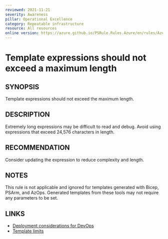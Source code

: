 ```yaml
---
reviewed: 2021-11-21
severity: Awareness
pillar: Operational Excellence
category: Repeatable infrastructure
resource: All resources
online version: https://azure.github.io/PSRule.Rules.Azure/en/rules/Azure.Template.ExpressionLength/
---
```


# Template expressions should not exceed a maximum length

## SYNOPSIS

Template expressions should not exceed the maximum length.

## DESCRIPTION

Extremely long expressions may be difficult to read and debug.
Avoid using expressions that exceed 24,576 characters in length.

## RECOMMENDATION

Consider updating the expression to reduce complexity and length.

## NOTES

This rule is not applicable and ignored for templates generated with Bicep, PSArm, and AzOps.
Generated templates from these tools may not require any parameters to be set.

## LINKS

- [Deployment considerations for DevOps](https://learn.microsoft.com/azure/architecture/framework/devops/release-engineering-cd#automation)
- [Template limits](https://learn.microsoft.com/azure/azure-resource-manager/templates/best-practices#template-limits)
